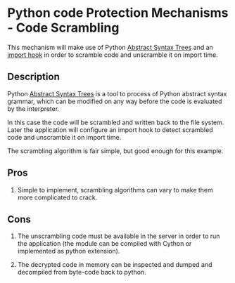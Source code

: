 # Python code Protection Mechanisms - Code Scrambling

This mechanism will make use of Python [Abstract Syntax Trees](https://docs.python.org/2/library/ast.html)
and an [import hook](https://www.python.org/dev/peps/pep-0302/) in order to
scramble code and unscramble it on import time.


## Description

Python [Abstract Syntax Trees](https://docs.python.org/2/library/ast.html) is
a tool to process of Python abstract syntax grammar, which can be modified on
any way before the code is evaluated by the interpreter.

In this case the code will be scrambled and written back to the file system.
Later the application will configure an import hook to detect scrambled code
and unscramble it on import time.

The scrambling algorithm is fair simple, but good enough for this example.

## Pros

1. Simple to implement, scrambling algorithms can vary to make them more
   complicated to crack.

## Cons

1. The unscrambling code must be available in the server in order to run the
   application (the module can be compiled with Cython or implemented as python
   extension).

2. The decrypted code in memory can be inspected and dumped and decompiled from
   byte-code back to python.
